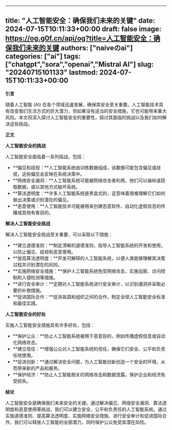 
---
title: "人工智能安全：确保我们未来的关键"
date: 2024-07-15T10:11:33+00:00
draft: false
image: https://og.g0f.cn/api/og?title=人工智能安全：确保我们未来的关键
authors: ["naiveのai"]
categories: ["ai"]
tags: ["chatgpt","sora","openai","Mistral AI"]
slug: "20240715101133"
lastmod: 2024-07-15T10:11:33+00:00
---
**引言**

随着人工智能 (AI) 在各个领域迅速发展，确保其安全至关重要。人工智能技术具有改变我们生活方式的巨大潜力，但如果没有适当的安全措施，它也可能带来重大风险。本文将深入探讨人工智能安全的重要性，探讨其面临的挑战以及我们如何解决这些挑战。

**正文**

**人工智能安全的挑战**

人工智能安全面临着一系列挑战，包括：

- **偏见和歧视：**人工智能系统由训练数据组成，该数据可能包含偏见或歧视，这些偏见会反映在系统决策中。
- **网络安全漏洞：**人工智能系统可能被网络攻击者利用，他们可以操纵或窃取数据，或以其他方式破坏系统。
- **算法透明度：**许多人工智能系统是黑盒式的，这意味着很难理解它们如何做出决策或识别潜在的偏见。
- **恶意使用：**人工智能技术可能被用来创建恶意软件、自动化虚假信息的传播或其他有害目的。

**解决人工智能安全挑战**

解决人工智能安全挑战至关重要，可以采取以下措施：

- **建立道德准则：**制定清晰的道德准则，指导人工智能系统的开发和使用，以防止偏见、歧视和恶意使用。
- **提高算法透明度：**开发可解释的人工智能系统，以便人类能够理解其决策过程并识别潜在的风险。
- **实施网络安全措施：**保护人工智能系统免受网络攻击，实施加密、访问控制和入侵检测等措施。
- **进行安全审计：**定期对人工智能系统进行安全审计，以识别漏洞并采取必要的补救措施。
- **促进国际合作：**促进各国和组织之间的合作，制定全球人工智能安全标准和最佳实践。

**人工智能安全的好处**

实施人工智能安全措施具有许多好处，包括：

- **保护公众：**防止人工智能系统被用于恶意目的，例如传播虚假信息或自动化网络攻击。
- **建立信任：**增强公众对人工智能系统的信任，确保它们安全、公平和负责任地使用。
- **促进创新：**通过解决安全问题，为人工智能创新创造一个安全的环境，从而带来新的产品和服务。
- **保护经济：**防止人工智能相关的网络攻击和数据泄露，保护企业和经济免受损失。

**结论**

人工智能安全是确保我们未来安全的关键。通过解决偏见、网络安全漏洞、算法透明度和恶意使用等挑战，我们可以建立安全、公平和负责任的人工智能系统。通过实施道德准则、提高算法透明度、实施网络安全措施、进行安全审计和促进国际合作，我们可以释放人工智能的全部潜力，同时保护公众免受其潜在风险。